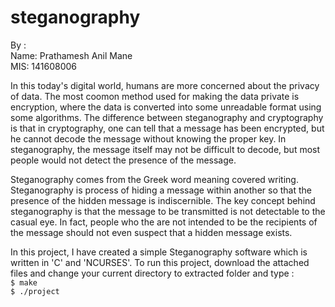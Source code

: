 # steganography
By :
<br>Name: Prathamesh Anil Mane
<br>MIS: 141608006
<p>In this today's digital world, humans are more concerned about the privacy of data. The most coomon method used for making the data private is encryption, where the data is converted into some unreadable format using some algorithms. The difference between steganography and cryptography is that in cryptography, one can tell that a message has been encrypted, but he cannot decode the message without knowing the proper key. In steganography, the message itself may not be difficult to decode, but most people would not detect the presence of the message.
<p>Steganography comes from the Greek word meaning covered writing. Steganography is process of hiding a message within another so that the presence of the hidden message is indiscernible. The key concept behind steganography is that the message to be transmitted is not detectable to the casual eye. In fact, people who the are not intended to be the recipients of the message should not even suspect that a hidden message exists.
<p>In this project, I have created a simple Steganography software which is written in 'C' and 'NCURSES'. To run this project, download the attached files and change your current directory to extracted folder and type :
<br><code>$ make </code>
<br><code>$ ./project </code>
